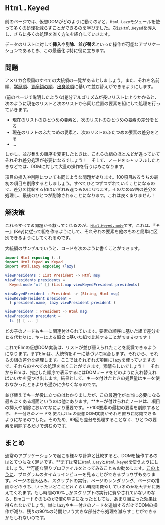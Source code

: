 # `Html.Keyed`

<!-- On the previous page, we learned how Virtual DOM works and how we can use `Html.Lazy` to avoid a bunch of work. Now we are going to introduce  [`Html.Keyed`](https://package.elm-lang.org/packages/elm/html/latest/Html-Keyed/) to skip even more work. -->

前のページでは、仮想DOMがどのように動くのかと、`Html.Lazy`モジュールを使って多くの処理を減らすことができるのを学びました。次は[`Html.Keyed`](https://package.elm-lang.org/packages/elm/html/latest/Html-Keyed/)を導入し、さらに多くの処理を省く方法を紹介していきます。

<!-- This optimization is particularly helpful for lists of data in your interface that must support **insertion**, **removal**, and **reordering**. -->

データのリストに対して**挿入**や**削除**、**並び替え**といった操作が可能なアプリケーションであるとき、この最適化は特に役に立ちます。

<!-- ## The Problem -->

## 問題

<!-- Say we have a list of all the Presidents of the United States. And maybe it lets us sort by name, [by education](https://en.wikipedia.org/wiki/List_of_Presidents_of_the_United_States_by_education), [by net worth](https://en.wikipedia.org/wiki/List_of_Presidents_of_the_United_States_by_net_worth), and [by birthplace](https://en.wikipedia.org/wiki/List_of_Presidents_of_the_United_States_by_home_state). -->

アメリカ合衆国のすべての大統領の一覧があるとしましょう。また、それを名前順、[学歴順](https://en.wikipedia.org/wiki/List_of_Presidents_of_the_United_States_by_education)、[資産額の順](https://en.wikipedia.org/wiki/List_of_Presidents_of_the_United_States_by_net_worth)、[出身地順](https://en.wikipedia.org/wiki/List_of_Presidents_of_the_United_States_by_home_state)に基いて並び替えができるようにします。

<!-- When the diffing algorithm (described on the previous page) gets to a long list of items, it just goes through pairwise: -->

(前のページで説明したような)差分アルゴリズムが長いリストにとりかかると、次のように現在のリストと次のリストから同じ位置の要素を組にして処理を行っていきます。

<!--
- Diff the current 1st element with the next 1st element.
- Diff the current 2nd element with the next 2nd element.
- ...
-->

- 現在のリストのひとつめの要素と、次のリストのひとつめの要素の差分をとる
- 現在のリストのふたつめの要素と、次のリストのふたつめの要素の差分をとる
- ...


<!-- But when you you change the sort order, all of these are going to be different! So you end up doing a lot of work on the DOM when you could have just shuffled some nodes around. -->

しかし、並び替えの順序を変更したときは、これらの組のほとんどが違っていてそれぞれ差分処理が必要になるでしょう！　そして、ノードをシャッフルしたときなどでは、DOMに対して大量の操作を行うはめになります。

<!-- This issue exists with insertion and removal as well. Say you remove the 1st of 100 items. Everything is going to be off-by-one and look different. So you get 99 diffs and one removal at the end. No good! -->

項目の挿入や削除についても同じような問題があります。100項目あるうちの最初の項目を削除するとしましょう。すべてひとつずつずれていくことになるので、差分を比較する組はいずれも違うものになります。そのため99回の差分を処理し、最後のひとつが削除されることになります。これは良くありません！

<!-- ## The Solution --> 

## 解決策

<!-- The fix for all of this is [`Html.Keyed.node`](https://package.elm-lang.org/packages/elm/html/latest/Html-Keyed#node), which makes it possible to pair each entry with a “key” that easily distinguishes it from all the others. -->

これらすべての問題から救ってくれるのが、[`Html.Keyed.node`](https://package.elm-lang.org/packages/elm/html/latest/Html-Keyed#node)です。これは、『キー』(Key)に従って組を作るようにして、それぞれの要素を他のものと簡単に区別できるようにしてくれるのです。

<!-- So in our presidents example, we could write our code like this: -->

大統領のサンプルでいうと、コードを次のように書くことができます。

```elm
import Html exposing (..)
import Html.Keyed as Keyed
import Html.Lazy exposing (lazy)

viewPresidents : List President -> Html msg
viewPresidents presidents =
  Keyed.node "ul" [] (List.map viewKeyedPresident presidents)

viewKeyedPresident : President -> (String, Html msg)
viewKeyedPresident president =
  ( president.name, lazy viewPresident president )

viewPresident : President -> Html msg
viewPresident president =
  li [] [ ... ]
```

<!-- Each child node is associated with a key. So instead of doing a pairwise diff, we can diff based on matching keys! -->

どの子のノードもキーに関連付けられています。要素の順序に基いた組で差分をとる代わりに、キーによる照合に基いた組で比較することができるのです！

<!-- Now the Virtual DOM implementation can recognize when the list is resorted. It first matches all the presidents up by key. Then it diffs those. We used `lazy` for each entry, so we can skip all that work. Nice! It then figures out how to shuffle the DOM nodes to show things in the order you want. So the keyed version does a lot less work in the end. -->

これでElmの仮想DOM実装は、リストが並び替えられたことを認識できるようになります。まずElmは、大統領をキーに基づいて照合します。それから、それらの組の差分を処理します。ここではそれぞれの項目に`lazy`を使っていますので、それらのすべての処理を省くことができます。素晴らしいでしょう！　それからElmは、指定した順序で表示するにはDOMノードをどのように入れ替えればいいかを見つけ出します。結果として、キーを付けたときの処理量はキーを使わなかったときよりも遥かに少なくなるのです。

<!-- Resorting helps show how it works, but it is not the most common case that really needs this optimization. **Keyed nodes are extremely important for insertion and removal.** When you remove the 1st of 100 elements, using keyed nodes allows the Virtual DOM implementation to recognize that immediately. So you get a single removal instead of 99 diffs. -->

並び替えでキーが役に立つのはわかりましたが、この最適化が本当に必要になる最もよくある場面というのは他にあります。**キーが付けられたノードは、項目の挿入や削除においてなにより重要です。**100要素の最初の要素を削除するとき、キー付きのノードを使えばElmの仮想DOM実装がそれを直ちに認識できるようになるのでした。そのため、99回も差分を処理することなく、ひとつの要素を削除するだけで済むのです。


<!-- ## Summary -->

## まとめ

<!-- Touching the DOM is extraordinarily slow compared to the sort of computations that happen in a normal application. **Always reach for `Html.Lazy` and `Html.Keyed` first.** I recommend verifying this with profiling as much as possible. Some browsers provide a timeline view of your program, [like this](https://developers.google.com/web/tools/chrome-devtools/evaluate-performance/reference). It gives you a summary of how much time is spent in loading, scripting, rendering, painting, etc. If you see that 10% of the time is spent scripting, you could make your Elm code twice as fast and not make any noticable difference. Whereas simple additions of lazy and keyed nodes could start taking big chunks out of that other 90% by touching the DOM less! -->

通常のアプリケーションで起こる様々な計算と比較すると、DOMを操作するのはとてつもなく遅いです。**まずは常に`Html.Lazy`と`Html.keyed`を使うようにしましょう。**可能な限りプロファイルをとってみることもお勧めします。[このように](https://developers.google.com/web/tools/chrome-devtools/evaluate-performance/reference)、プログラムのタイムラインビューを見ることができるブラウザもあります。ページの読み込み、スクリプトの実行、ページのレンダリング、ページの描画などのうち、いったいどこにどれくらい時間を費やしているのかを大まかに教えてくれます。もし時間の10%しかスクリプトの実行に費やされていないのなら、Elmコードそのものが2倍の早さになったとしても、あまり目立った効果は得られないでしょう。単に`lazy`やキー付きのノードを追加するだけでDOMの操作が減り、残りの90%の時間という大きな部分から処理を減らすことができるかもしれないのです。
